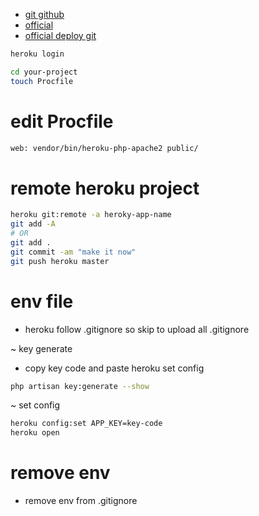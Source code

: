 
* [git github](https://gist.github.com/martincruzot/6a802f274681a7e543d6)
* [official](https://devcenter.heroku.com/articles/getting-started-with-laravel)
* [official deploy git](https://devcenter.heroku.com/articles/git)

```bash
heroku login
```

```bash
cd your-project
touch Procfile
```

# edit Procfile

```bash
web: vendor/bin/heroku-php-apache2 public/
```

# remote heroku project

```bash
heroku git:remote -a heroky-app-name
git add -A
# OR
git add .
git commit -am "make it now"
git push heroku master
```

# env file

* heroku follow .gitignore  so skip to upload all .gitignore

~ key generate

* copy key code and paste heroku set config

```bash
php artisan key:generate --show
```

~ set config

```bash
heroku config:set APP_KEY=key-code
heroku open
```

# remove env

* remove env from .gitignore
